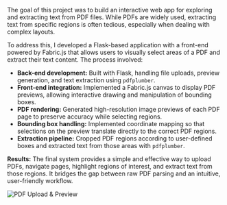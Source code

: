 
The goal of this project was to build an interactive web app for exploring and extracting text from PDF files. While PDFs are widely used, extracting text from specific regions is often tedious, especially when dealing with complex layouts.  

To address this, I developed a Flask-based application with a front-end powered by Fabric.js that allows users to visually select areas of a PDF and extract their text content. The process involved:

- **Back-end development:** Built with Flask, handling file uploads, preview generation, and text extraction using `pdfplumber`.  
- **Front-end integration:** Implemented a Fabric.js canvas to display PDF previews, allowing interactive drawing and manipulation of bounding boxes.  
- **PDF rendering:** Generated high-resolution image previews of each PDF page to preserve accuracy while selecting regions.  
- **Bounding box handling:** Implemented coordinate mapping so that selections on the preview translate directly to the correct PDF regions.  
- **Extraction pipeline:** Cropped PDF regions according to user-defined boxes and extracted text from those areas with `pdfplumber`.  

**Results:** The final system provides a simple and effective way to upload PDFs, navigate pages, highlight regions of interest, and extract text from those regions. It bridges the gap between raw PDF parsing and an intuitive, user-friendly workflow.  

![PDF Upload & Preview](projects/textricate_preview.png)
